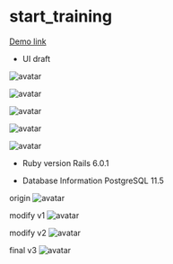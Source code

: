 # start_training

[Demo link](https://stark-river-82749.herokuapp.com/)

- UI draft

![avatar](https://i.imgur.com/mS7A9yZ.png)

![avatar](https://i.imgur.com/3AwPDyj.png)

![avatar](https://i.imgur.com/eaM4HOA.png)

![avatar](https://i.imgur.com/8oUw2Iu.png)

![avatar](https://i.imgur.com/qQluxut.png)

- Ruby version
  Rails 6.0.1

- Database Information
  PostgreSQL 11.5

origin
![avatar](https://i.imgur.com/0NEFWBK.png)

modify v1
![avatar](https://i.imgur.com/WLR7uhy.png)

modify v2
![avatar](https://i.imgur.com/mr7u4Ey.png)

final v3
![avatar](https://i.imgur.com/KN9TngQ.png)
